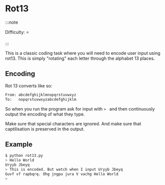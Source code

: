 # Rot13

:::note

Difficulty: ⭐

:::

This is a classic coding task where you will need to encode user input using rot13. This is simply "rotating" each letter through the alphabet 13 places.

## Encoding

Rot 13 converts like so:

```txt
From: abcdefghijklmnopqrstuvwxyz
To:   nopqrstuvwxyzabcdefghijklm
```

So when you run the program ask for input with `> ` and then continuously output the encoding of what they type.

Make sure that special characters are ignored. And make sure that captilisation is preserved in the output.

## Example

```bash
$ python rot13.py
> Hello World
Uryyb Jbeyq
> This is encoded. But watch when I input Uryyb Jbeyq
Guvf vf rapbqrq. Ohg jngpu jura V vachg Hello World
> 
```
